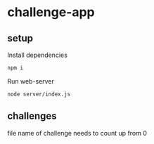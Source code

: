 # challenge-app

## setup
Install dependencies
```zsh
npm i
```

Run web-server
```zsh
node server/index.js
```

## challenges

file name of challenge needs to count up from 0
